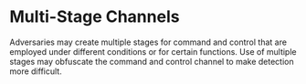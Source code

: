 # Multi-Stage Channels

Adversaries may create multiple stages for command and control that are employed under different conditions or for certain functions. Use of multiple stages may obfuscate the command and control channel to make detection more difficult.